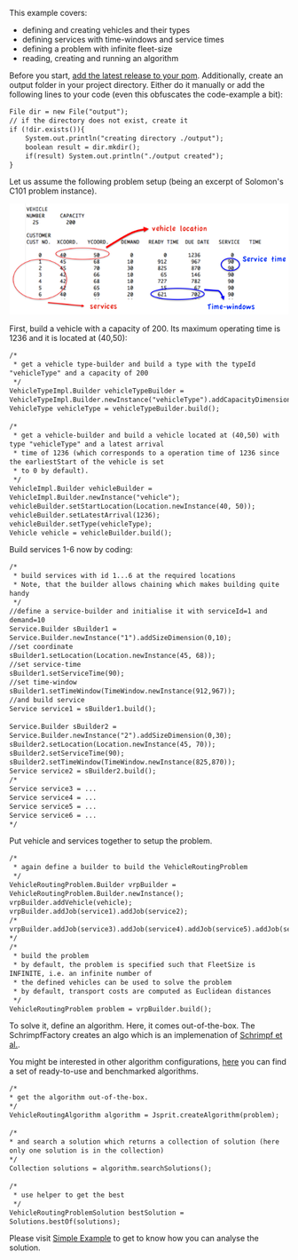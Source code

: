 This example covers:
- defining and creating vehicles and their types
- defining services with time-windows and service times
- defining a problem with infinite fleet-size
- reading, creating and running an algorithm

Before you start, [add the latest release to your pom](https://github.com/jsprit/jsprit/wiki/Add-latest-release-to-your-pom). Additionally, create an output folder in your project directory. Either do it manually or add the following lines to your code (even this obfuscates the code-example a bit):
<pre><code>File dir = new File("output");
// if the directory does not exist, create it
if (!dir.exists()){
	System.out.println("creating directory ./output");
	boolean result = dir.mkdir();  
	if(result) System.out.println("./output created");  
}
</code></pre>

Let us assume the following problem setup (being an excerpt of Solomon's C101 problem instance).

<img src="https://github.com/jsprit/misc-rep/raw/master/wiki-images/vrptw_setup.png">

First, build a vehicle with a capacity of 200. Its maximum operating time is 1236 and it is located at (40,50):

<pre><code>/*
 * get a vehicle type-builder and build a type with the typeId "vehicleType" and a capacity of 200
 */
VehicleTypeImpl.Builder vehicleTypeBuilder = VehicleTypeImpl.Builder.newInstance("vehicleType").addCapacityDimension(0,200);
VehicleType vehicleType = vehicleTypeBuilder.build();

/*
 * get a vehicle-builder and build a vehicle located at (40,50) with type "vehicleType" and a latest arrival
 * time of 1236 (which corresponds to a operation time of 1236 since the earliestStart of the vehicle is set
 * to 0 by default).
 */
VehicleImpl.Builder vehicleBuilder = VehicleImpl.Builder.newInstance("vehicle");
vehicleBuilder.setStartLocation(Location.newInstance(40, 50));
vehicleBuilder.setLatestArrival(1236);
vehicleBuilder.setType(vehicleType); 
Vehicle vehicle = vehicleBuilder.build();
</code></pre>

Build services 1-6 now by coding:

<pre><code>/*
 * build services with id 1...6 at the required locations
 * Note, that the builder allows chaining which makes building quite handy
 */
//define a service-builder and initialise it with serviceId=1 and demand=10
Service.Builder sBuilder1 = Service.Builder.newInstance("1").addSizeDimension(0,10);
//set coordinate
sBuilder1.setLocation(Location.newInstance(45, 68));
//set service-time
sBuilder1.setServiceTime(90);
//set time-window
sBuilder1.setTimeWindow(TimeWindow.newInstance(912,967));
//and build service
Service service1 = sBuilder1.build();

Service.Builder sBuilder2 = Service.Builder.newInstance("2").addSizeDimension(0,30);
sBuilder2.setLocation(Location.newInstance(45, 70));
sBuilder2.setServiceTime(90);
sBuilder2.setTimeWindow(TimeWindow.newInstance(825,870));
Service service2 = sBuilder2.build();
/*
Service service3 = ...
Service service4 = ...
Service service5 = ...
Service service6 = ...
*/
</code></pre>

Put vehicle and services together to setup the problem.
<pre><code>/*
 * again define a builder to build the VehicleRoutingProblem
 */
VehicleRoutingProblem.Builder vrpBuilder = VehicleRoutingProblem.Builder.newInstance();
vrpBuilder.addVehicle(vehicle);
vrpBuilder.addJob(service1).addJob(service2);
/*
vrpBuilder.addJob(service3).addJob(service4).addJob(service5).addJob(service6);
*/
/*
 * build the problem
 * by default, the problem is specified such that FleetSize is INFINITE, i.e. an infinite number of 
 * the defined vehicles can be used to solve the problem
 * by default, transport costs are computed as Euclidean distances
 */
VehicleRoutingProblem problem = vrpBuilder.build();
</code></pre>


To solve it, define an algorithm. Here, it comes out-of-the-box. The SchrimpfFactory creates an algo which is an implemenation of [Schrimpf et al.](http://www.sciencedirect.com/science/article/pii/S0021999199964136).

You might be interested in other algorithm configurations, <a href="https://github.com/jsprit/jsprit/wiki/Benchmark-VRPTW" target="_blank">here</a> you can find a set of ready-to-use and benchmarked algorithms.

<pre><code>/*
* get the algorithm out-of-the-box. 
*/
VehicleRoutingAlgorithm algorithm = Jsprit.createAlgorithm(problem);

/*
* and search a solution which returns a collection of solution (here only one solution is in the collection)
*/
Collection<VehicleRoutingProblemSolution> solutions = algorithm.searchSolutions();
	
/*
 * use helper to get the best 
 */
VehicleRoutingProblemSolution bestSolution = Solutions.bestOf(solutions);
</code></pre>

Please visit [Simple Example](Simple-Example.md) to get to know how you can analyse the solution.